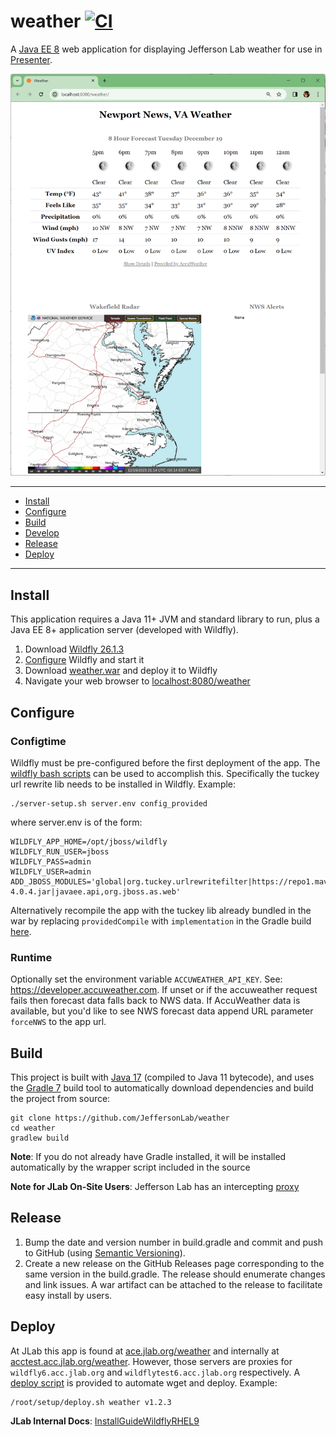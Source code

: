 # weather [![CI](https://github.com/JeffersonLab/weather/actions/workflows/ci.yml/badge.svg)](https://github.com/JeffersonLab/weather/actions/workflows/ci.yml)
A [Java EE 8](https://en.wikipedia.org/wiki/Jakarta_EE) web application for displaying Jefferson Lab weather for use in [Presenter](https://github.com/JeffersonLab/presenter).

![Screenshot](https://github.com/JeffersonLab/weather/raw/main/Screenshot.png?raw=true "Screenshot")

---
- [Install](https://github.com/JeffersonLab/weather#install)
- [Configure](https://github.com/JeffersonLab/weather#configure)
- [Build](https://github.com/JeffersonLab/weather#build)
- [Develop](https://github.com/JeffersonLab/weather#develop)
- [Release](https://github.com/JeffersonLab/weather#release)
- [Deploy](https://github.com/JeffersonLab/weather#deploy) 
---

## Install
This application requires a Java 11+ JVM and standard library to run, plus a Java EE 8+ application server (developed with Wildfly).

1. Download [Wildfly 26.1.3](https://www.wildfly.org/downloads/)
2. [Configure](https://github.com/JeffersonLab/weather#configure) Wildfly and start it
3. Download [weather.war](https://github.com/JeffersonLab/weather/releases) and deploy it to Wildfly
4. Navigate your web browser to [localhost:8080/weather](http://localhost:8080/weather)

## Configure

### Configtime
Wildfly must be pre-configured before the first deployment of the app. The [wildfly bash scripts](https://github.com/JeffersonLab/wildfly#configure) can be used to accomplish this.  Specifically the tuckey url rewrite lib needs to be installed in Wildfly.  Example:

```
./server-setup.sh server.env config_provided
```
where server.env is of the form:
```
WILDFLY_APP_HOME=/opt/jboss/wildfly
WILDFLY_RUN_USER=jboss
WILDFLY_PASS=admin
WILDFLY_USER=admin
ADD_JBOSS_MODULES='global|org.tuckey.urlrewritefilter|https://repo1.maven.org/maven2/org/tuckey/urlrewritefilter/4.0.4/urlrewritefilter-4.0.4.jar|javaee.api,org.jboss.as.web'
```
Alternatively recompile the app with the tuckey lib already bundled in the war by replacing `providedCompile` with `implementation` in the Gradle build [here](https://github.com/JeffersonLab/weather/blob/7e69ca9c14fc693503ca273a47d3435537da6186/build.gradle#L21).

### Runtime
Optionally set the environment variable `ACCUWEATHER_API_KEY`.  See: https://developer.accuweather.com.  If unset or if the accuweather request fails then forecast data falls back to NWS data.  If AccuWeather data is available, but you'd like to see NWS forecast data append URL parameter `forceNWS` to the app url.

## Build
This project is built with [Java 17](https://adoptium.net/) (compiled to Java 11 bytecode), and uses the [Gradle 7](https://gradle.org/) build tool to automatically download dependencies and build the project from source:

```
git clone https://github.com/JeffersonLab/weather
cd weather
gradlew build
```
**Note**: If you do not already have Gradle installed, it will be installed automatically by the wrapper script included in the source

**Note for JLab On-Site Users**: Jefferson Lab has an intercepting [proxy](https://gist.github.com/slominskir/92c25a033db93a90184a5994e71d0b78)

## Release
1. Bump the date and version number in build.gradle and commit and push to GitHub (using [Semantic Versioning](https://semver.org/)).
2. Create a new release on the GitHub Releases page corresponding to the same version in the build.gradle.   The release should enumerate changes and link issues.   A war artifact can be attached to the release to facilitate easy install by users.

## Deploy
At JLab this app is found at [ace.jlab.org/weather](https://ace.jlab.org/weather) and internally at [acctest.acc.jlab.org/weather](https://acctest.acc.jlab.org/weather).  However, those servers are proxies for `wildfly6.acc.jlab.org` and `wildflytest6.acc.jlab.org` respectively.   A [deploy script](https://github.com/JeffersonLab/wildfly/blob/main/scripts/deploy.sh) is provided to automate wget and deploy.  Example:

```
/root/setup/deploy.sh weather v1.2.3
```

**JLab Internal Docs**:  [InstallGuideWildflyRHEL9](https://accwiki.acc.jlab.org/do/view/SysAdmin/InstallGuideWildflyRHEL9)
